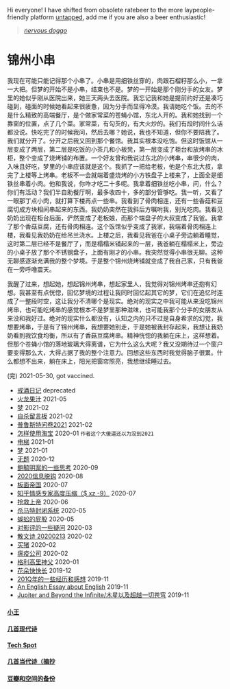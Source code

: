 Hi everyone! I have shifted from obsolete ratebeer to the more laypeople-friendly platform [untapped](https://untappd.com/user/elvinw), add me if you are also a beer enthusiastic!

> [*nervous doggo*](https://www.youtube.com/watch?v=PTQzCmzH2UM)

# 锦州小串

我现在可能只能记得那个小串了。小串是用细铁丝穿的，肉跟石榴籽那么小，一拿一大把。但梦的开始不是小串，结束也不是。梦的一开始是那个刚分手的女友。梦里的她似乎刚从医院出来，她三天两头去医院。我忘记我和她是提前约好还是凑巧碰到，碰面的时候她看起来很疲惫，因为分手而显得冷漠。我请她吃个饭。去的不是什么精致的高端餐厅，是个做家常菜的苍蝇小馆，东北人开的。我和她找到一个靠窗的位置，点了几个菜。家常菜，有勾芡的，有大火炒的。我们有段时间什么话都没说。快吃完了的时候我问，然后去哪？她说，我也不知道，但你不要陪我了。我们就分开了。分开之后我又回到那个餐馆。我其实根本没吃饱。但这时饭馆从一层变成了两层，第二层是吃饭的小茶几和小板凳，第一层变成了柜台和放烤串的冰柜，整个变成了烧烤铺的布置。一个好友曾和我说过东北的小烤串，串很少的肉，入味且好吃，梦里的小串应该就是这个。我抓了一把给老板，他是个东北大叔，拿完了上楼等上烤串。老板不一会就端着盛烧烤的小方铁盘子上楼来了，上面全是细铁丝串着小肉。他和我说，你咋才吃二十多呢。我拿着细铁丝吃小串，问，什么？你们有活动？我们半自助餐厅啊，最多收四十，多的部分管够吃。我一听，又看了一眼那丁点小肉，就打算下楼再点一些串。我看到了骨肉相连，还有一些香菇和豆腐切成方块相间串起来的东西。我奶奶突然在我斜后方嘱咐我，别光吃肉。我看见奶奶出现在柜台后面，俨然变成了老板娘，而那个端盘子的大叔变成了我爸。我拿了那个香菇豆腐，还有骨肉相连。这个饭馆似乎变成了我家，我端着骨肉相连上楼，我看见我奶奶在给吊兰浇水。上楼之后，我看见我爸在小桌子旁边躺着睡觉，这时第二层已经不是餐厅了，而是榻榻米铺起来的一层，我爸躺在榻榻米上，旁边的小桌子放了那个不锈钢盘子，上面有刚才的小串。我突然觉得小串很无聊。这种无聊感逐渐充满我的整个梦境。于是整个锦州烧烤铺就变成了我自己家，只有我爸在一旁呼噜震天。

我醒了过来，想起她，想起锦州烤串，想起家里人，我觉得对锦州烤串还抱有幻想。我甚至有点恍惚，回忆梦境的过程让我同时回忆起其它的梦，它们在追忆时连成了一整段时空，这让我分不清哪个是现实。绝对的现实之中我可能从来没吃锦州烤串，也可能吃烤串的感觉根本不是梦里那种滋味，也可能我那个分手的女朋友从来没和我好过。绝对的现实什么都没有，认知之内的只不过是自身希求的幻觉，我想要烤串，于是有了锦州烤串，我想要她别走，于是她被我封存起来，我想让我奶奶看到我饮食均衡，所以有了香菇豆腐烤串。精神恍惚的我躺在床上，这样想着。但那个苍蝇小馆的落地玻璃大得离谱，它为什么这么大呢？我又没期待过一个窗户要变得那么大，大得占据了我的整个注意力。回想这些东西时我觉得脑子很累。什么都想不出来，躺在床上，阳光把窗帘照亮，我想继续睡过去。

(完) 2021-05-30, got vaccined. 

* [戒酒日记](posts/rehab.md) deprecated
* [火龙果汁](posts/2021-05-13-dragonfruit.md) 2021-05
* [梦](posts/2021-02-22-dream.md) 2021-02
* [自杀留言板](posts/2021-02-suicide.md) 2021-02
* [普鲁斯特问卷2021](posts/2021-02-q.md) 2021-02
* [怎样使用淘宝](posts/2020-01-taobao.md) 2020-01 `作者这个大傻逼还以为没到2021`
* [电梯](posts/2021-01-e.md) 2021-01
* [梦](posts/2021-01-dream.md) 2021-01
* [无题](posts/2020-12-28-none.md) 2020-12
* [鲍毓明案的一些思考](posts/2020-08-sh.md) 2020-09
* [2020信息脱钩](posts/2020-08-detach.md) 2020-08
* [板面帝国](posts/2020-07-28-bmatrix.md) 2020-07
* [知乎情感专家高度压缩（$ xz -9）](posts/2020-07-zhihu.md) 2020-07
* [抢救上帝](posts/2020-06-rescue-of-god.md) 2020-06
* [杀马特封闭系统](posts/2020-05-21-closure.md) 2020-05
* [蜈蚣的屁股](posts/2020-05-14-ass.md) 2020-05
* [对影评的一些疑问](posts/2020-03-11-mreview.md) 2020-03
* [散文诗 20200213](posts/2020-02-13-v.md) 2020-02
* [买猪](posts/2020-02-09-pig.md) 2020-02
* [瘟疫公司](posts/2020-02-02-ncov.md) 2020-02
* [格利高里神父](posts/2020-01-05-hl2.md) 2020-01
* [花朵快快长](posts/2019-12-21-none.md) 2019-12
* [201Q年的一些经历和感想](posts/2019-11-30-q.md) 2019-11
* [An English Essay about English](posts/2019-11-english.md) 2019-11
* [Jupiter and Beyond the Infinite/木星以及超越一切苍穹](posts/2019-11-26-idx.md) 2019-11

#### [小王](index_wang.md)

#### [几首现代诗](index_mverse.md)

#### [Tech Spot](index_tech.md)

#### [几首当代诗（摘抄](contemporary/intro.md)

#### [豆瓣和空间的备份](index_history.md)
